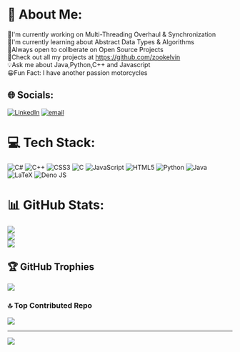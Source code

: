 # 💫 About Me: 
🔭I'm currently working on Multi-Threading Overhaul & Synchronization<br>
🌱I'm currently learning about Abstract Data Types & Algorithms<br>
👬Always open to collberate on Open Source Projects<br>
💬Check out all my projects at https://github.com/zookelvin<br>
💡Ask me about Java,Python,C++ and Javascript<br>
😀Fun Fact: I have another passion motorcycles<br>


## 🌐 Socials:
[![LinkedIn](https://img.shields.io/badge/LinkedIn-%230077B5.svg?logo=linkedin&logoColor=white)](https://linkedin.com/in/kelvinzhu2005) [![email](https://img.shields.io/badge/Email-D14836?logo=gmail&logoColor=white)](mailto:zookelvin05@gmail.com) 

# 💻 Tech Stack:
![C#](https://img.shields.io/badge/c%23-%23239120.svg?style=for-the-badge&logo=csharp&logoColor=white) ![C++](https://img.shields.io/badge/c++-%2300599C.svg?style=for-the-badge&logo=c%2B%2B&logoColor=white) ![CSS3](https://img.shields.io/badge/css3-%231572B6.svg?style=for-the-badge&logo=css3&logoColor=white) ![C](https://img.shields.io/badge/c-%2300599C.svg?style=for-the-badge&logo=c&logoColor=white) ![JavaScript](https://img.shields.io/badge/javascript-%23323330.svg?style=for-the-badge&logo=javascript&logoColor=%23F7DF1E) ![HTML5](https://img.shields.io/badge/html5-%23E34F26.svg?style=for-the-badge&logo=html5&logoColor=white) ![Python](https://img.shields.io/badge/python-3670A0?style=for-the-badge&logo=python&logoColor=ffdd54) ![Java](https://img.shields.io/badge/java-%23ED8B00.svg?style=for-the-badge&logo=openjdk&logoColor=white) ![LaTeX](https://img.shields.io/badge/latex-%23008080.svg?style=for-the-badge&logo=latex&logoColor=white) ![Deno JS](https://img.shields.io/badge/deno%20js-000000?style=for-the-badge&logo=deno&logoColor=white)
# 📊 GitHub Stats:
![](https://github-readme-stats.vercel.app/api?username=zookelvin&theme=dark&hide_border=false&include_all_commits=true&count_private=true)<br/>
![](https://nirzak-streak-stats.vercel.app/?user=zookelvin&theme=dark&hide_border=false)<br/>
![](https://github-readme-stats.vercel.app/api/top-langs/?username=zookelvin&theme=dark&hide_border=false&include_all_commits=true&count_private=true&layout=compact)

## 🏆 GitHub Trophies
![](https://github-profile-trophy.vercel.app/?username=zookelvin&theme=onedark&no-frame=false&no-bg=false&margin-w=4)

### 🔝 Top Contributed Repo
![](https://github-contributor-stats.vercel.app/api?username=zookelvin&limit=5&theme=dark&combine_all_yearly_contributions=true)

---
[![](https://visitcount.itsvg.in/api?id=zookelvin&icon=0&color=0)](https://visitcount.itsvg.in)

<!-- Proudly created with GPRM ( https://gprm.itsvg.in ) -->
